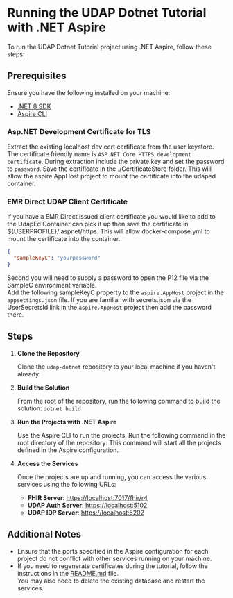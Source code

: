 # Running the UDAP Dotnet Tutorial with .NET Aspire

To run the UDAP Dotnet Tutorial project using .NET Aspire, follow these steps:

## Prerequisites

Ensure you have the following installed on your machine:
- [.NET 8 SDK](https://dotnet.microsoft.com/download/dotnet/8.0)
- [Aspire CLI](https://github.com/dotnet/aspire)


### Asp.NET Development Certificate for TLS

Extract the existing localhost dev cert certificate from the user keystore.  The certificate friendly name is ```ASP.NET Core HTTPS development certificate```.
During extraction include the private key and set the password to ```password```.
Save the certificate in the ./CertificateStore folder.  This will allow the aspire.AppHost project to mount the certificate into the udaped container.

### EMR Direct UDAP Client Certificate

If you have a EMR Direct issued client certificate you would like to add to the UdapEd Container can pick it up
then save the certificate in ${USERPROFILE}/.aspnet/https.  This will allow docker-compose.yml to mount the certificate into the container.

```json
{
  "sampleKeyC": "yourpassword"
}
```

Second you will need to supply a password to open the P12 file via the SampleC environment variable.  
Add the following sampleKeyC property to the ```aspire.AppHost``` project in the ```appsettings.json``` file.
If you are familiar with secrets.json via the UserSecretsId link in the ```aspire.AppHost``` project then add the password there.

## Steps

1. **Clone the Repository**

   Clone the `udap-dotnet` repository to your local machine if you haven't already:
2. **Build the Solution**

   From the root of the repository, run the following command to build the solution:
   ```dotnet build```

3. **Run the Projects with .NET Aspire**

   Use the Aspire CLI to run the projects. Run the following command in the root directory of the repository:
This command will start all the projects defined in the Aspire configuration.

4. **Access the Services**

   Once the projects are up and running, you can access the various services using the following URLs:

   - **FHIR Server**: [https://localhost:7017/fhir/r4](https://localhost:7017/fhir/r4)
   - **UDAP Auth Server**: [https://localhost:5102](https://localhost:5102)
   - **UDAP IDP Server**: [https://localhost:5202](https://localhost:5202)

## Additional Notes

- Ensure that the ports specified in the Aspire configuration for each project do not conflict with other services running on your machine.
- If you need to regenerate certificates during the tutorial, follow the instructions in the [README.md](README.md) file.  
  You may also need to delete the existing database and restart the services.


